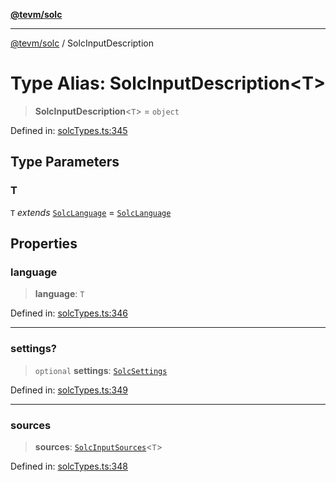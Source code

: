 [**@tevm/solc**](../README.md)

***

[@tevm/solc](../globals.md) / SolcInputDescription

# Type Alias: SolcInputDescription\<T\>

> **SolcInputDescription**\<`T`\> = `object`

Defined in: [solcTypes.ts:345](https://github.com/evmts/compiler/blob/main/packages/solc/src/solcTypes.ts#L345)

## Type Parameters

### T

`T` *extends* [`SolcLanguage`](SolcLanguage.md) = [`SolcLanguage`](SolcLanguage.md)

## Properties

### language

> **language**: `T`

Defined in: [solcTypes.ts:346](https://github.com/evmts/compiler/blob/main/packages/solc/src/solcTypes.ts#L346)

***

### settings?

> `optional` **settings**: [`SolcSettings`](SolcSettings.md)

Defined in: [solcTypes.ts:349](https://github.com/evmts/compiler/blob/main/packages/solc/src/solcTypes.ts#L349)

***

### sources

> **sources**: [`SolcInputSources`](SolcInputSources.md)\<`T`\>

Defined in: [solcTypes.ts:348](https://github.com/evmts/compiler/blob/main/packages/solc/src/solcTypes.ts#L348)
